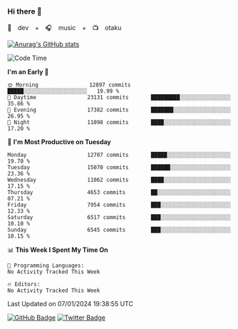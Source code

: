 ### Hi there 👋

🚀　dev　+　🎧　music　+　📺　otaku


[![Anurag's GitHub stats](https://github-readme-stats.vercel.app/api?username=koheitasaka&count_private=true&show_icons=true&theme=monokai)](https://github.com/koheitasaka/github-readme-stats)

<!--START_SECTION:waka-->
![Code Time](http://img.shields.io/badge/Code%20Time-1%2C161%20hrs%2023%20mins-blue)

**I'm an Early 🐤** 

```text
🌞 Morning                12897 commits       █████░░░░░░░░░░░░░░░░░░░░   19.99 % 
🌆 Daytime                23131 commits       █████████░░░░░░░░░░░░░░░░   35.86 % 
🌃 Evening                17382 commits       ███████░░░░░░░░░░░░░░░░░░   26.95 % 
🌙 Night                  11098 commits       ████░░░░░░░░░░░░░░░░░░░░░   17.20 % 
```
📅 **I'm Most Productive on Tuesday** 

```text
Monday                   12707 commits       █████░░░░░░░░░░░░░░░░░░░░   19.70 % 
Tuesday                  15070 commits       ██████░░░░░░░░░░░░░░░░░░░   23.36 % 
Wednesday                11062 commits       ████░░░░░░░░░░░░░░░░░░░░░   17.15 % 
Thursday                 4653 commits        ██░░░░░░░░░░░░░░░░░░░░░░░   07.21 % 
Friday                   7954 commits        ███░░░░░░░░░░░░░░░░░░░░░░   12.33 % 
Saturday                 6517 commits        ███░░░░░░░░░░░░░░░░░░░░░░   10.10 % 
Sunday                   6545 commits        ███░░░░░░░░░░░░░░░░░░░░░░   10.15 % 
```


📊 **This Week I Spent My Time On** 

```text
💬 Programming Languages: 
No Activity Tracked This Week

🔥 Editors: 
No Activity Tracked This Week
```


 Last Updated on 07/01/2024 19:38:55 UTC
<!--END_SECTION:waka-->

[![GitHub Badge](https://img.shields.io/badge/GitHub-100000?style=for-the-badge&logo=github&logoColor=white)](https://github.com/koheitasaka)
[![Twitter Badge](https://img.shields.io/badge/Twitter-1DA1F2?style=for-the-badge&logo=twitter&logoColor=white)](https://twitter.com/sleep_asleep_)
